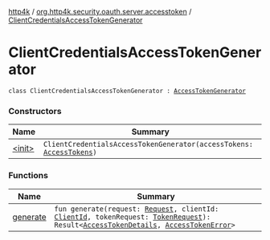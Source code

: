 [http4k](../../index.md) / [org.http4k.security.oauth.server.accesstoken](../index.md) / [ClientCredentialsAccessTokenGenerator](./index.md)

# ClientCredentialsAccessTokenGenerator

`class ClientCredentialsAccessTokenGenerator : `[`AccessTokenGenerator`](../-access-token-generator/index.md)

### Constructors

| Name | Summary |
|---|---|
| [&lt;init&gt;](-init-.md) | `ClientCredentialsAccessTokenGenerator(accessTokens: `[`AccessTokens`](../../org.http4k.security.oauth.server/-access-tokens/index.md)`)` |

### Functions

| Name | Summary |
|---|---|
| [generate](generate.md) | `fun generate(request: `[`Request`](../../org.http4k.core/-request/index.md)`, clientId: `[`ClientId`](../../org.http4k.security.oauth.server/-client-id/index.md)`, tokenRequest: `[`TokenRequest`](../../org.http4k.security.oauth.server/-token-request/index.md)`): Result<`[`AccessTokenDetails`](../../org.http4k.security/-access-token-details/index.md)`, `[`AccessTokenError`](../../org.http4k.security.oauth.server/-access-token-error.md)`>` |
